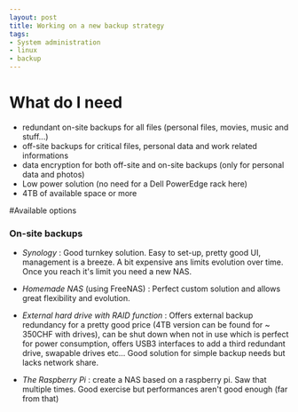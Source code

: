 ```yaml
---
layout: post
title: Working on a new backup strategy
tags:
- System administration
- linux
- backup
---
```

# What do I need
- redundant on-site backups for all files (personal files, movies, music and stuff...)
- off-site backups for critical files, personal data and work related informations
- data encryption for both off-site and on-site backups (only for personal data and photos)
- Low power solution (no need for a Dell PowerEdge rack here)
- 4TB of available space or more

#Available options

### On-site backups

- _Synology_ : Good turnkey solution. Easy to set-up, pretty good UI, management is a breeze. A bit expensive ans limits evolution over time. Once you reach it's limit you need a new NAS.

- _Homemade NAS_ (using FreeNAS) : Perfect custom solution and allows great flexibility and evolution.

- _External hard drive with RAID function_ : Offers external backup redundancy for a pretty good price (4TB version can be found for ~ 350CHF with drives), can be shut down when not in use which is perfect for power consumption, offers USB3 interfaces to add a third redundant drive, swapable drives etc... Good solution for simple backup needs but lacks network share.

- _The Raspberry Pi_ : create a NAS based on a raspberry pi. Saw that multiple times. Good exercise but performances aren't good enough (far from that)
